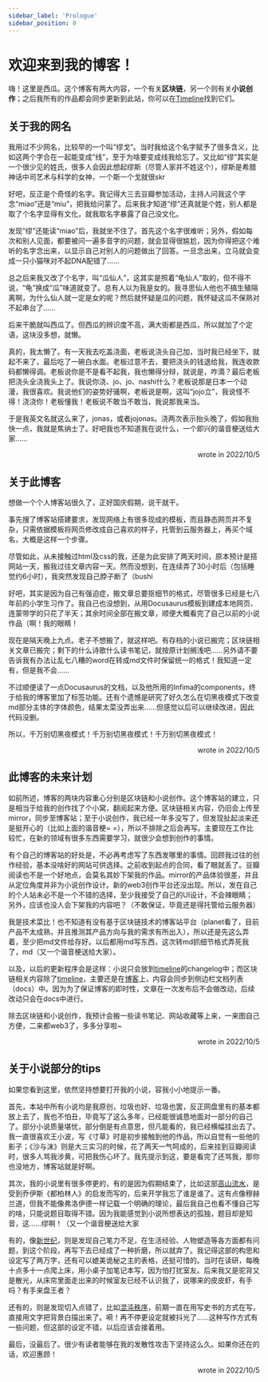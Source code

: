 ```yaml
---
sidebar_label: 'Prologue'
sidebar_position: 0
---
```


# 欢迎来到我的博客！

嗨！这里是西瓜。这个博客有两大内容，一个有关**区块链**，另一个则有关**小说创作**；之后我所有的作品都会同步更新到此站，你可以在[Timeline](/docs/timeline)找到它们。

## 关于我的网名

我用过不少网名，比较早的一个叫“缪戈”。当时我给这个名字赋予了很多含义，比如这两个字合在一起能变成“线”，至于为啥要变成线我给忘了。又比如“缪”其实是一个很少见的姓氏，很多人会因此想起缪斯（尽管人家并不姓这个），缪斯是希腊神话中司艺术与科学的女神，一个斯一个戈就很skr

好吧，反正是个奇怪的名字。我记得大三去豆瓣参加活动，主持人问我这个字念“miao”还是“miu”，把我给问蒙了。后来我才知道“缪”还真就是个姓，别人都是取了个名字显得有文化，就我取名字暴露了自己没文化。

发现“缪”还能读“miao”后，我就坐不住了。首先这个名字很难听；另外，假如每次和别人见面，都要被问一遍多音字的问题，就会显得很尴尬，因为你得把这个难听的名字念出来，以显示自己对别人的问题做出了回答。一旦念出来，立马就会变成一只小猫咪对不起DNA配错了……

总之后来我又改了个名字，叫“瓜仙人”，这其实是照着“龟仙人”取的，但不得不说，“龟”换成“瓜”味道就变了。总有人以为我是女的。我寻思仙人他也不搞生殖隔离啊，为什么仙人就一定是女的呢？然后就怀疑是瓜的问题，我怀疑这瓜不保熟对不起串台了……

后来干脆就叫西瓜了。但西瓜的辨识度不高，满大街都是西瓜，所以就加了个定语，这块没多想，就懒。

真的，我太懒了。有一天我去吃盖浇面，老板说浇头自己加，当时我已经坐下，就起不来了，最后吃了一碗白水面。老板过意不去，要把浇头的钱退给我，我连收款码都懒得调。老板说你是不是看不起我，我也懒得分辩，就说是，咋滴？最后老板把浇头全浇我头上了。我说你浇、jo、jo、nashi什么？老板说那是日本一个动漫，我很喜欢。我说他们的姿势好骚啊，老板说是啊，这叫“jojo立”，我说怪不得！浇浇你！老板懂我！老板说不敢当不敢当，我说那我来当。

于是我英文名就这么来了，jonas，或者jojonas。浇两次表示抬头晚了，假如我抬快一点，我就是焦纳士了。好吧我也不知道我在说什么，一个即兴的谐音梗送给大家……<p align="right"><span class="badge badge--primary">wrote in 2022/10/5</span></p>

## 关于此博客

想做一个个人博客站很久了，正好国庆假期，说干就干。

事先搜了博客站搭建要求，发现网络上有很多现成的模板，而且静态网页并不复杂，只需依据模板将网页修改成自己喜欢的样子，托管到云服务器上，再买个域名，大概是这样一个步骤。

尽管如此，从未接触过html及css的我，还是为此安排了两天时间，原本预计是搭网站一天，搬我过往文章内容一天。然而没想到，在连续弄了30小时后（包括睡觉约6小时），我突然发现自己脖子断了（bushi

好吧，其实是因为自己有强迫症，搬文章总要抠细节的格式，尽管很多已经是七八年前的小学生习作了。我自己也没想到，从用Docusaurus模板到建成本地网页、连蒙带学的只花了半天；其余时间全部在搬文章，顺便大概看完了自己以前的小说作品（啊！我的眼睛！

现在是隔天晚上九点。老子不想搬了，就这样吧。有存档的小说已搬完；区块链相关文章已搬完；剩下的什么诗歌什么读书笔记，就按原计划搁浅吧……另外请不要告诉我有办法让乱七八糟的word在转成md文件时保留统一的格式！我知道一定有，但是我不会……

不过顺便读了一点Docusaurus的文档，以及他所用的Infima的components，终于给我的博客里加了标签功能。还有个遗憾是研究了好久怎么在切黑夜模式下改变md部分主体的字体颜色，结果太菜没弄出来……但感觉以后可以继续改进，因此代码没删。

所以，千万别切黑夜模式！千万别切黑夜模式！千万别切黑夜模式！<p align="right"><span class="badge badge--primary">wrote in 2022/10/5</span></p>

## 此博客的未来计划

如前所述，博客的两块内容重心分别是区块链和小说创作。这个博客站的建立，只是相当于给我的创作找了个小窝，翻阅起来方便。区块链相关内容，仍旧会上传至mirror，同步至博客站；至于小说创作，我已经一年多没写了，但发现扯起淡来还是挺开心的（比如上面的谐音梗= =），所以不排除之后会再写。主要现在工作比较忙，在新的领域有很多东西需要学习，就很少会想到创作的事情。

有个自己的博客站的好处是，不必再考虑写了东西发哪里的事情。回顾我过往的创作经验，基本没啥好的网站可供选择。之前收到起点的合同，看了眼就丢了。豆瓣阅读也不是一个好地点，会莫名其妙下架我的作品。mirror的产品体验很差，并且从定位角度并非为小说创作设计。新的web3创作平台还没出现。所以，发在自己的个人站未必不是一个不错的选择，至少我接受了自己的UI设计，不会辣眼睛；另外，应该也没人会下架我的内容吧？（不敢保证，毕竟还是得托管给云服务器）

我是技术菜比！也不知道有没有基于区块链技术的博客站平台（planet看了，目前产品不太成熟，并且推测其产品方向与我的需求有所出入），所以还是先这么弄着，至少把md文件给存好。以后都用md写东西，这次转md抓细节格式弄死我了，md（又一个谐音梗送给大家）。

以及，以后的更新程序会是这样：小说只会放到[timeline](/docs/timeline)的changelog中；而区块链相关内容除了[timeline](/docs/timeline)，主要还是在[博客](/blog)上，内容会同步到侧边栏文档列表（docs）中。因为为了保证博客的即时性，文章在一次发布后不会做改动，后续改动只会在docs中进行。

除去区块链和小说创作，我预计会搬一些读书笔记、网站收藏等上来，一来图自己方便，二来都web3了，多多分享啦~<p align="right"><span class="badge badge--primary">wrote in 2022/10/5</span></p>

## 关于小说部分的tips

如果您看到这里，依然坚持想要打开我的小说，容我小小地提示一番。

首先，本站中所有小说均是我原创，垃圾也好、垃圾也罢，反正网盘里有的基本都放上去了，我也不怕丑，毕竟写了这么多年，已经能很诚恳地面对一部分的自己了。部分小说质量堪忧，部分倒是有点意思，但凡能看的，我已经横幅挂出去了。我一直很喜欢王小波，写《寸草》时是初步接触到他的作品，所以自觉有一些他的影子；《沙与沫》则是大三实习的时候，花了两天一气呵成的，后来挂到豆瓣阅读时，很多人骂我涉黄，可把我伤心坏了。我先提示到这，要是看完了还骂我，那你也没地方，博客站就是好啊。

其次，我的小说里有很多停更的，有的是因为假期结束了，比如这部[高山流水](/docs/Novels/past_days/being_alone.md)，是受到乔伊斯《都柏林人》的启发而写的，后来开学我忘了谁是谁了。这有点像穆赫兰道，但我不能像弗洛伊德一样记载一个明确的理论，最后我自己也看不懂自己写的啥，只能说题目取得不错。因为我能感觉到小说所想表达的孤独，题目却是知音，这……缪啊！（又一个谐音梗送给大家

有的，像[新世纪](/docs/Novels/past_days/new_era.md)，则是发现自己笔力不足，在生活经验、人物塑造等各方面都有问题，到这个阶段，再写下去已经成了一种折磨，所以就弃了。我记得这部的构思和设定写了两万字，还有可以媲美诡秘之主的表格，还挺可惜的。当时在读研，每晚十点多十一点爬上床，用小桌子加笔记本写，因为怕打扰室友。后来我又是驼背又是散光，从床帘里面走出来的时候室友已经不认识我了，说哪来的皮皮虾，有手吗？有手来盘王者？

还有的，则是发现切入点错了，比如[混沌秩序](/docs/Novels/rule_of_chaos/007)，前期一直在用写史书的方式在写，直接用文字把背景白描出来了。嗬！再不停更设定就被抖光了……这种写作方式有一些问题，但这部的设定不错，以后应该会接着用。

最后，没最后了。很少有读者能够在我的发散性攻击下坚持这么久。如果你还在的话，欢迎惠顾！<p align="right"><span class="badge badge--primary">wrote in 2022/10/5</span></p>
